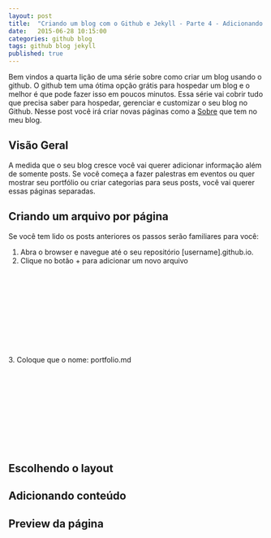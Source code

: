 ```yaml
---
layout: post
title:  "Criando um blog com o Github e Jekyll - Parte 4 - Adicionando outras páginas"
date:   2015-06-28 10:15:00
categories: github blog  
tags: github blog jekyll 
published: true
---
```


Bem vindos a quarta lição de uma série sobre como criar um blog usando o github. O github tem uma ótima opção grátis para hospedar um blog e o melhor é que pode fazer isso em poucos minutos. Essa série vai cobrir tudo que precisa saber para hospedar, gerenciar e customizar o seu blog no Github. Nesse post você irá criar novas páginas como a [Sobre](http://jvcjunior.github.io/about.html) que tem no meu blog.

## Visão Geral
A medida que o seu blog cresce você vai querer adicionar informação além de somente posts. Se você começa a fazer palestras em eventos ou quer mostrar seu portfólio ou criar categorias para seus posts, você vai querer essas páginas separadas. 

## Criando um arquivo por página
Se você tem lido os posts anteriores os passos serão familiares para você:
1. Abra o browser e navegue até o seu repositório [username].github.io.
2. Clique no botão + para adicionar um novo arquivo
 <figure>
   <a class="img" href="{{ site.baseurl }}" style="background-image: url(/assets/images/new_page_button.png); background-size: 100%; display:block;width:100%; height: 150px;">
</a>
</figure>
3. Coloque que o nome: portfolio.md
 <figure>
   <a class="img" href="{{ site.baseurl }}" style="background-image: url(/assets/images/new_page_name.png); background-size: 100%; display:block;width:100%; height: 150px;">
</a>
</figure>


## Escolhendo o layout

## Adicionando conteúdo

## Preview da página
